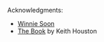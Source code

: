 Acknowledgments:

- [Winnie Soon](https://siusoon.net/)
- [The Book](https://shadycharacters.co.uk/books/the-book/) by Keith Houston